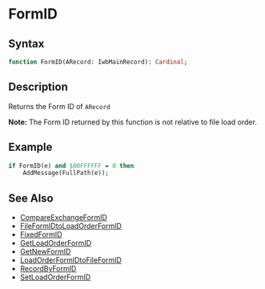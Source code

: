 # FormID

## Syntax

```pascal
function FormID(ARecord: IwbMainRecord): Cardinal;
```

## Description

Returns the Form ID of `ARecord`

**Note:** The Form ID returned by this function is not relative to file load order.

## Example

```pascal
if FormID(e) and $00FFFFFF = 0 then
	AddMessage(FullPath(e));
```

## See Also

- [CompareExchangeFormID](IwbMainRecord_CompareExchangeFormID.md)
- [FileFormIDtoLoadOrderFormID](IwbFile_FileFormIDtoLoadOrderFormID.md)
- [FixedFormID](IwbMainRecord_FixedFormID.md)
- [GetLoadOrderFormID](IwbMainRecord_GetLoadOrderFormID.md)
- [GetNewFormID](IwbFile_GetNewFormID.md)
- [LoadOrderFormIDtoFileFormID](IwbFile_LoadOrderFormIDtoFileFormID.md)
- [RecordByFormID](IwbFile_RecordByFormID.md)
- [SetLoadOrderFormID](IwbMainRecord_SetLoadOrderFormID.md)
